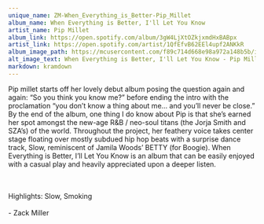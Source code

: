 ```yaml
---
unique_name: ZM-When_Everything_is_Better-Pip_Millet
album_name: When Everything is Better, I'll Let You Know
artist_name: Pip Millet
album_link: https://open.spotify.com/album/3gW4LjXtOZkjxmdHxBABpx
artist_link: https://open.spotify.com/artist/1QfEfvB62EEl4upf2ANKkR
album_image_path: https://mcusercontent.com/f89c714d668e98a972a148b5b/images/36700cba-a2d2-2295-fab1-82667058b31c.jpg
alt_image_text: When Everything is Better, I'll Let You Know - Pip Millet
markdown: kramdown
---
```


Pip millet starts off her lovely debut album posing the question again and again: “So you think you know me?” before ending the intro with the proclamation “you don’t know a thing about me… and you’ll never be close.” By the end of the album, one thing I do know about Pip is that she’s earned her spot amongst the new-age R&amp;B / neo-soul titans (the Jorja Smith and SZA’s) of the world. Throughout the project, her feathery voice takes center stage floating over mostly subdued hip hop beats with a surprise dance track, Slow, reminiscent of Jamila Woods’ BETTY (for Boogie). When Everything is Better, I’ll Let You Know is an album that can be easily enjoyed with a casual play and heavily appreciated upon a deeper listen. 

<br>
<br>
Highlights: Slow, Smoking 

<br>
<br>
- Zack Miller